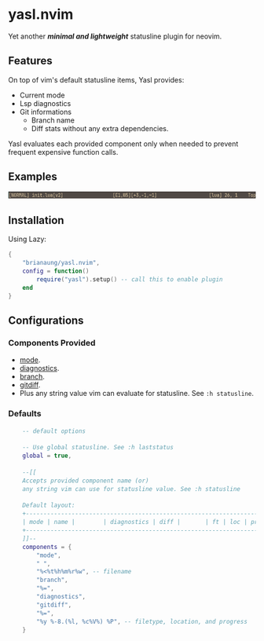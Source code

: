 # yasl.nvim

Yet another ***minimal and lightweight*** statusline plugin for neovim.

## Features
On top of vim's default statusline items, Yasl provides:
- Current mode
- Lsp diagnostics
- Git informations 
    - Branch name
    - Diff stats
without any extra dependencies.

Yasl evaluates each provided component only when needed to prevent frequent expensive function calls.

## Examples
![screenshot of statusline with custom colors](./examples/screenshot.png)

## Installation
Using Lazy:
```lua
{
    "brianaung/yasl.nvim",
    config = function()
        require("yasl").setup() -- call this to enable plugin
    end
}
```

## Configurations
### Components Provided
- [mode](https://github.com/brianaung/yasl.nvim/blob/main/lua/yasl/builtins/mode.lua).
- [diagnostics](https://github.com/brianaung/yasl.nvim/blob/main/lua/yasl/builtins/diagnostics.lua).
- [branch](https://github.com/brianaung/yasl.nvim/blob/main/lua/yasl/builtins/branch.lua).
- [gitdiff](https://github.com/brianaung/yasl.nvim/blob/main/lua/yasl/builtins/gitdiff.lua).
- Plus any string value vim can evaluate for statusline. See `:h statusline`.

### Defaults
```lua
    -- default options

    -- Use global statusline. See :h laststatus
    global = true,

    --[[
    Accepts provided component name (or)
    any string vim can use for statusline value. See :h statusline

    Default layout:
    +-------------------------------------------------------------------+
    | mode | name |        | diagnostics | diff |       | ft | loc | prog |
    +-------------------------------------------------------------------+
    ]]--
    components = {
        "mode",
        " ",
        "%<%t%h%m%r%w", -- filename
        "branch",
        "%=",
        "diagnostics",
        "gitdiff",
        "%=",
        "%y %-8.(%l, %c%V%) %P", -- filetype, location, and progress
    }
```
